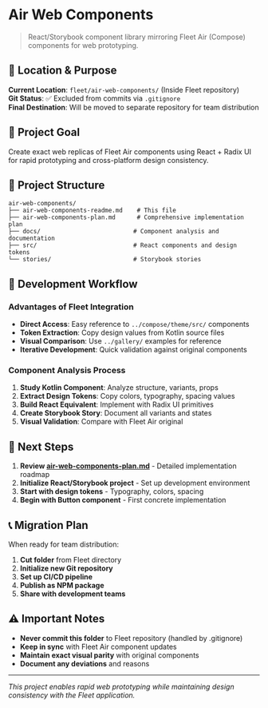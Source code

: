 # Air Web Components

> React/Storybook component library mirroring Fleet Air (Compose) components for web prototyping.

## 📍 Location & Purpose

**Current Location**: `fleet/air-web-components/` (Inside Fleet repository)  
**Git Status**: ✅ Excluded from commits via `.gitignore`  
**Final Destination**: Will be moved to separate repository for team distribution

## 🎯 Project Goal

Create exact web replicas of Fleet Air components using React + Radix UI for rapid prototyping and cross-platform design consistency.

## 📁 Project Structure

```
air-web-components/
├── air-web-components-readme.md    # This file
├── air-web-components-plan.md      # Comprehensive implementation plan
├── docs/                          # Component analysis and documentation
├── src/                           # React components and design tokens
└── stories/                       # Storybook stories
```

## 🔄 Development Workflow

### Advantages of Fleet Integration
- **Direct Access**: Easy reference to `../compose/theme/src/` components
- **Token Extraction**: Copy design values from Kotlin source files  
- **Visual Comparison**: Use `../gallery/` examples for reference
- **Iterative Development**: Quick validation against original components

### Component Analysis Process
1. **Study Kotlin Component**: Analyze structure, variants, props
2. **Extract Design Tokens**: Copy colors, typography, spacing values
3. **Build React Equivalent**: Implement with Radix UI primitives
4. **Create Storybook Story**: Document all variants and states
5. **Visual Validation**: Compare with Fleet Air original

## 🚀 Next Steps

1. **Review [air-web-components-plan.md](./air-web-components-plan.md)** - Detailed implementation roadmap
2. **Initialize React/Storybook project** - Set up development environment
3. **Start with design tokens** - Typography, colors, spacing
4. **Begin with Button component** - First concrete implementation

## 📞 Migration Plan

When ready for team distribution:
1. **Cut folder** from Fleet directory
2. **Initialize new Git repository**
3. **Set up CI/CD pipeline**
4. **Publish as NPM package**
5. **Share with development teams**

## ⚠️ Important Notes

- **Never commit this folder** to Fleet repository (handled by .gitignore)
- **Keep in sync** with Fleet Air component updates
- **Maintain exact visual parity** with original components
- **Document any deviations** and reasons

---

*This project enables rapid web prototyping while maintaining design consistency with the Fleet application.* 